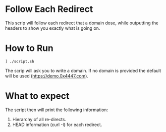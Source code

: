 # Follow Each Redirect

This scrip will follow each redirect that a domain dose, while outputting the headers to show you exactly what is going on.

# How to Run

`] ./script.sh`

The scrip will ask you to write a domain. If no domain is provided the default will be used (https://demo.0x4447.com).

# What to expect

The script then will print the following information:

1. Hierarchy of all re-directs.
1. HEAD information (curl -I) for each redirect.
